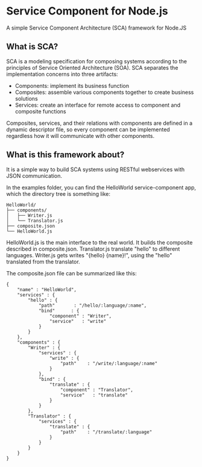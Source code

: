 Service Component for Node.js
=============================

A simple Service Component Architecture (SCA) framework for Node.JS

What is SCA?
------------

SCA is a modeling specification for composing systems according to the principles of Service Oriented Architecture (SOA). SCA separates the implementation concerns into three artifacts: 

- Components: implement its business function
- Composites: assemble various components together to create business solutions
- Services: create an interface for remote access to component and composite functions

Composites, services, and their relations with components are defined in a dynamic descriptor file, so every component can be implemented regardless how it will communicate with other components.

What is this framework about?
-----------------------------

It is a simple way to build SCA systems using RESTful webservices with JSON communication.

In the examples folder, you can find the HelloWorld service-component app, which the directory tree is something like:

```
HelloWorld/
├── components/
│   ├── Writer.js
│   └── Translator.js
├── composite.json
└── HelloWorld.js
```

HelloWorld.js is the main interface to the real world. It builds the composite described in composite.json.
Translator.js translate "hello" to different languages.
Writer.js gets writes "{hello} {name}!", using the "hello" translated from the translator.

The composite.json file can be summarized like this:

```
{
    "name" : "HelloWorld",
    "services" : {
        "hello" : {
            "path"       : "/hello/:language/:name",
            "bind"      : {
                "component" : "Writer",
                "service"   : "write"
            }
        }
    },
    "components" : {
        "Writer" : {
            "services" : {
                "write" : {
                    "path"    : "/write/:language/:name"
                }
            },
            "bind" : {
                "translate" : {
                    "component" : "Translator",
                    "service"   : "translate"
                }
            }
        },
        "Translator" : {
            "services" : {
                "translate" : {
                    "path"    : "/translate/:language"
                }
            }
        }
    }
}

```
